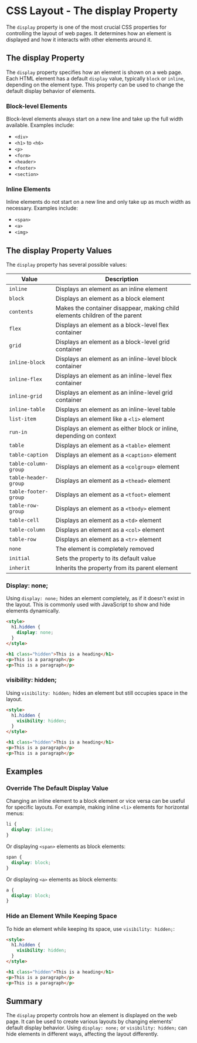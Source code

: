 # CSS Layout - The display Property
The `display` property is one of the most crucial CSS properties for controlling the layout of web pages. It determines how an element is displayed and how it interacts with other elements around it.
## The display Property
The `display` property specifies how an element is shown on a web page. Each HTML element has a default `display` value, typically `block` or `inline`, depending on the element type. This property can be used to change the default display behavior of elements.
### Block-level Elements
Block-level elements always start on a new line and take up the full width available. Examples include:
- `<div>`
- `<h1>` to `<h6>`
- `<p>`
- `<form>`
- `<header>`
- `<footer>`
- `<section>`
### Inline Elements
Inline elements do not start on a new line and only take up as much width as necessary. Examples include:

- `<span>`
- `<a>`
- `<img>`

## The display Property Values

The `display` property has several possible values:

| Value            | Description                                                                 |
|------------------|-----------------------------------------------------------------------------|
| `inline`         | Displays an element as an inline element                                    |
| `block`          | Displays an element as a block element                                      |
| `contents`       | Makes the container disappear, making child elements children of the parent |
| `flex`           | Displays an element as a block-level flex container                         |
| `grid`           | Displays an element as a block-level grid container                         |
| `inline-block`   | Displays an element as an inline-level block container                      |
| `inline-flex`    | Displays an element as an inline-level flex container                       |
| `inline-grid`    | Displays an element as an inline-level grid container                       |
| `inline-table`   | Displays an element as an inline-level table                                |
| `list-item`      | Displays an element like a `<li>` element                                   |
| `run-in`         | Displays an element as either block or inline, depending on context         |
| `table`          | Displays an element as a `<table>` element                                  |
| `table-caption`  | Displays an element as a `<caption>` element                                |
| `table-column-group` | Displays an element as a `<colgroup>` element                          |
| `table-header-group` | Displays an element as a `<thead>` element                             |
| `table-footer-group` | Displays an element as a `<tfoot>` element                             |
| `table-row-group`    | Displays an element as a `<tbody>` element                             |
| `table-cell`     | Displays an element as a `<td>` element                                     |
| `table-column`   | Displays an element as a `<col>` element                                    |
| `table-row`      | Displays an element as a `<tr>` element                                     |
| `none`           | The element is completely removed                                           |
| `initial`        | Sets the property to its default value                                      |
| `inherit`        | Inherits the property from its parent element                               |

### Display: none;

Using `display: none;` hides an element completely, as if it doesn't exist in the layout. This is commonly used with JavaScript to show and hide elements dynamically.

```html
<style>
  h1.hidden {
    display: none;
  }
</style>

<h1 class="hidden">This is a heading</h1>
<p>This is a paragraph</p>
<p>This is a paragraph</p>
```

### visibility: hidden;

Using `visibility: hidden;` hides an element but still occupies space in the layout.

```html
<style>
  h1.hidden {
    visibility: hidden;
  }
</style>

<h1 class="hidden">This is a heading</h1>
<p>This is a paragraph</p>
<p>This is a paragraph</p>
```

## Examples

### Override The Default Display Value

Changing an inline element to a block element or vice versa can be useful for specific layouts. For example, making inline `<li>` elements for horizontal menus:

```css
li {
  display: inline;
}
```

Or displaying `<span>` elements as block elements:

```css
span {
  display: block;
}
```

Or displaying `<a>` elements as block elements:

```css
a {
  display: block;
}
```

### Hide an Element While Keeping Space

To hide an element while keeping its space, use `visibility: hidden;`:

```html
<style>
  h1.hidden {
    visibility: hidden;
  }
</style>

<h1 class="hidden">This is a heading</h1>
<p>This is a paragraph</p>
<p>This is a paragraph</p>
```

## Summary

The `display` property controls how an element is displayed on the web page. It can be used to create various layouts by changing elements' default display behavior. Using `display: none;` or `visibility: hidden;` can hide elements in different ways, affecting the layout differently.
